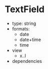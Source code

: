 # TextField

- type: string
- formats:
    - date
    - date+time
    - time
- view
    - x..l
- dependencies
